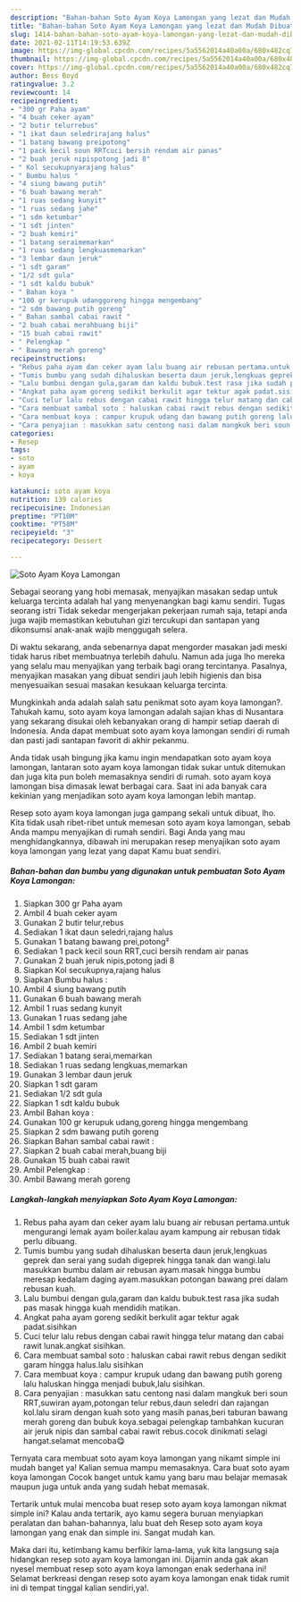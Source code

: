 ```yaml
---
description: "Bahan-bahan Soto Ayam Koya Lamongan yang lezat dan Mudah Dibuat"
title: "Bahan-bahan Soto Ayam Koya Lamongan yang lezat dan Mudah Dibuat"
slug: 1414-bahan-bahan-soto-ayam-koya-lamongan-yang-lezat-dan-mudah-dibuat
date: 2021-02-11T14:19:53.639Z
image: https://img-global.cpcdn.com/recipes/5a5562014a40a00a/680x482cq70/soto-ayam-koya-lamongan-foto-resep-utama.jpg
thumbnail: https://img-global.cpcdn.com/recipes/5a5562014a40a00a/680x482cq70/soto-ayam-koya-lamongan-foto-resep-utama.jpg
cover: https://img-global.cpcdn.com/recipes/5a5562014a40a00a/680x482cq70/soto-ayam-koya-lamongan-foto-resep-utama.jpg
author: Bess Boyd
ratingvalue: 3.2
reviewcount: 14
recipeingredient:
- "300 gr Paha ayam"
- "4 buah ceker ayam"
- "2 butir telurrebus"
- "1 ikat daun seledrirajang halus"
- "1 batang bawang preipotong"
- "1 pack kecil soun RRTcuci bersih rendam air panas"
- "2 buah jeruk nipispotong jadi 8"
- " Kol secukupnyarajang halus"
- " Bumbu halus "
- "4 siung bawang putih"
- "6 buah bawang merah"
- "1 ruas sedang kunyit"
- "1 ruas sedang jahe"
- "1 sdm ketumbar"
- "1 sdt jinten"
- "2 buah kemiri"
- "1 batang seraimemarkan"
- "1 ruas sedang lengkuasmemarkan"
- "3 lembar daun jeruk"
- "1 sdt garam"
- "1/2 sdt gula"
- "1 sdt kaldu bubuk"
- " Bahan koya "
- "100 gr kerupuk udanggoreng hingga mengembang"
- "2 sdm bawang putih goreng"
- " Bahan sambal cabai rawit "
- "2 buah cabai merahbuang biji"
- "15 buah cabai rawit"
- " Pelengkap "
- " Bawang merah goreng"
recipeinstructions:
- "Rebus paha ayam dan ceker ayam lalu buang air rebusan pertama.untuk mengurangi lemak ayam boiler.kalau ayam kampung air rebusan tidak perlu dibuang."
- "Tumis bumbu yang sudah dihaluskan beserta daun jeruk,lengkuas geprek dan serai yang sudah digeprek hingga tanak dan wangi.lalu masukkan bumbu dalam air rebusan ayam.masak hingga bumbu meresap kedalam daging ayam.masukkan potongan bawang prei dalam rebusan kuah."
- "Lalu bumbui dengan gula,garam dan kaldu bubuk.test rasa jika sudah pas masak hingga kuah mendidih matikan."
- "Angkat paha ayam goreng sedikit berkulit agar tektur agak padat.sisihkan"
- "Cuci telur lalu rebus dengan cabai rawit hingga telur matang dan cabai rawit lunak.angkat sisihkan."
- "Cara membuat sambal soto : haluskan cabai rawit rebus dengan sedikit garam hingga halus.lalu sisihkan"
- "Cara membuat koya : campur krupuk udang dan bawang putih goreng lalu haluskan hingga menjadi bubuk,lalu sisihkan."
- "Cara penyajian : masukkan satu centong nasi dalam mangkuk beri soun RRT,suwiran ayam,potongan telur rebus,daun seledri dan rajangan kol.lalu siram dengan kuah soto yang masih panas,beri taburan bawang merah goreng dan bubuk koya.sebagai pelengkap tambahkan kucuran air jeruk nipis dan sambal cabai rawit rebus.cocok dinikmati selagi hangat.selamat mencoba😋"
categories:
- Resep
tags:
- soto
- ayam
- koya

katakunci: soto ayam koya 
nutrition: 139 calories
recipecuisine: Indonesian
preptime: "PT10M"
cooktime: "PT58M"
recipeyield: "3"
recipecategory: Dessert

---
```



![Soto Ayam Koya Lamongan](https://img-global.cpcdn.com/recipes/5a5562014a40a00a/680x482cq70/soto-ayam-koya-lamongan-foto-resep-utama.jpg)

Sebagai seorang yang hobi memasak, menyajikan masakan sedap untuk keluarga tercinta adalah hal yang menyenangkan bagi kamu sendiri. Tugas seorang istri Tidak sekedar mengerjakan pekerjaan rumah saja, tetapi anda juga wajib memastikan kebutuhan gizi tercukupi dan santapan yang dikonsumsi anak-anak wajib menggugah selera.

Di waktu  sekarang, anda sebenarnya dapat mengorder masakan jadi meski tidak harus ribet membuatnya terlebih dahulu. Namun ada juga lho mereka yang selalu mau menyajikan yang terbaik bagi orang tercintanya. Pasalnya, menyajikan masakan yang dibuat sendiri jauh lebih higienis dan bisa menyesuaikan sesuai masakan kesukaan keluarga tercinta. 



Mungkinkah anda adalah salah satu penikmat soto ayam koya lamongan?. Tahukah kamu, soto ayam koya lamongan adalah sajian khas di Nusantara yang sekarang disukai oleh kebanyakan orang di hampir setiap daerah di Indonesia. Anda dapat membuat soto ayam koya lamongan sendiri di rumah dan pasti jadi santapan favorit di akhir pekanmu.

Anda tidak usah bingung jika kamu ingin mendapatkan soto ayam koya lamongan, lantaran soto ayam koya lamongan tidak sukar untuk ditemukan dan juga kita pun boleh memasaknya sendiri di rumah. soto ayam koya lamongan bisa dimasak lewat berbagai cara. Saat ini ada banyak cara kekinian yang menjadikan soto ayam koya lamongan lebih mantap.

Resep soto ayam koya lamongan juga gampang sekali untuk dibuat, lho. Kita tidak usah ribet-ribet untuk memesan soto ayam koya lamongan, sebab Anda mampu menyajikan di rumah sendiri. Bagi Anda yang mau menghidangkannya, dibawah ini merupakan resep menyajikan soto ayam koya lamongan yang lezat yang dapat Kamu buat sendiri.

<!--inarticleads1-->

##### Bahan-bahan dan bumbu yang digunakan untuk pembuatan Soto Ayam Koya Lamongan:

1. Siapkan 300 gr Paha ayam
1. Ambil 4 buah ceker ayam
1. Gunakan 2 butir telur,rebus
1. Sediakan 1 ikat daun seledri,rajang halus
1. Gunakan 1 batang bawang prei,potong²
1. Sediakan 1 pack kecil soun RRT,cuci bersih rendam air panas
1. Gunakan 2 buah jeruk nipis,potong jadi 8
1. Siapkan  Kol secukupnya,rajang halus
1. Siapkan  Bumbu halus :
1. Ambil 4 siung bawang putih
1. Gunakan 6 buah bawang merah
1. Ambil 1 ruas sedang kunyit
1. Gunakan 1 ruas sedang jahe
1. Ambil 1 sdm ketumbar
1. Sediakan 1 sdt jinten
1. Ambil 2 buah kemiri
1. Sediakan 1 batang serai,memarkan
1. Sediakan 1 ruas sedang lengkuas,memarkan
1. Gunakan 3 lembar daun jeruk
1. Siapkan 1 sdt garam
1. Sediakan 1/2 sdt gula
1. Siapkan 1 sdt kaldu bubuk
1. Ambil  Bahan koya :
1. Gunakan 100 gr kerupuk udang,goreng hingga mengembang
1. Siapkan 2 sdm bawang putih goreng
1. Siapkan  Bahan sambal cabai rawit :
1. Siapkan 2 buah cabai merah,buang biji
1. Gunakan 15 buah cabai rawit
1. Ambil  Pelengkap :
1. Ambil  Bawang merah goreng




<!--inarticleads2-->

##### Langkah-langkah menyiapkan Soto Ayam Koya Lamongan:

1. Rebus paha ayam dan ceker ayam lalu buang air rebusan pertama.untuk mengurangi lemak ayam boiler.kalau ayam kampung air rebusan tidak perlu dibuang.
1. Tumis bumbu yang sudah dihaluskan beserta daun jeruk,lengkuas geprek dan serai yang sudah digeprek hingga tanak dan wangi.lalu masukkan bumbu dalam air rebusan ayam.masak hingga bumbu meresap kedalam daging ayam.masukkan potongan bawang prei dalam rebusan kuah.
1. Lalu bumbui dengan gula,garam dan kaldu bubuk.test rasa jika sudah pas masak hingga kuah mendidih matikan.
1. Angkat paha ayam goreng sedikit berkulit agar tektur agak padat.sisihkan
1. Cuci telur lalu rebus dengan cabai rawit hingga telur matang dan cabai rawit lunak.angkat sisihkan.
1. Cara membuat sambal soto : haluskan cabai rawit rebus dengan sedikit garam hingga halus.lalu sisihkan
1. Cara membuat koya : campur krupuk udang dan bawang putih goreng lalu haluskan hingga menjadi bubuk,lalu sisihkan.
1. Cara penyajian : masukkan satu centong nasi dalam mangkuk beri soun RRT,suwiran ayam,potongan telur rebus,daun seledri dan rajangan kol.lalu siram dengan kuah soto yang masih panas,beri taburan bawang merah goreng dan bubuk koya.sebagai pelengkap tambahkan kucuran air jeruk nipis dan sambal cabai rawit rebus.cocok dinikmati selagi hangat.selamat mencoba😋




Ternyata cara membuat soto ayam koya lamongan yang nikamt simple ini mudah banget ya! Kalian semua mampu memasaknya. Cara buat soto ayam koya lamongan Cocok banget untuk kamu yang baru mau belajar memasak maupun juga untuk anda yang sudah hebat memasak.

Tertarik untuk mulai mencoba buat resep soto ayam koya lamongan nikmat simple ini? Kalau anda tertarik, ayo kamu segera buruan menyiapkan peralatan dan bahan-bahannya, lalu buat deh Resep soto ayam koya lamongan yang enak dan simple ini. Sangat mudah kan. 

Maka dari itu, ketimbang kamu berfikir lama-lama, yuk kita langsung saja hidangkan resep soto ayam koya lamongan ini. Dijamin anda gak akan nyesel membuat resep soto ayam koya lamongan enak sederhana ini! Selamat berkreasi dengan resep soto ayam koya lamongan enak tidak rumit ini di tempat tinggal kalian sendiri,ya!.

